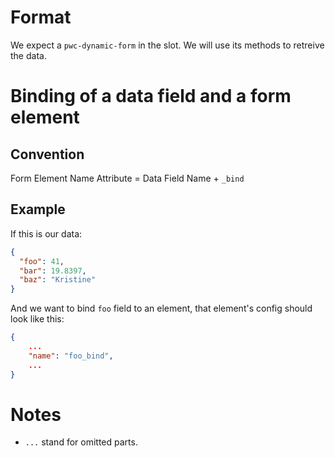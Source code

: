 # Format

We expect a `pwc-dynamic-form` in the slot. We will use its methods to retreive the data.

# Binding of a data field and a form element

## Convention

Form Element Name Attribute = Data Field Name + `_bind`

## Example

If this is our data:

```json
{
  "foo": 41,
  "bar": 19.8397,
  "baz": "Kristine"
}
```

And we want to bind `foo` field to an element, that element's config should look like this:

```json
{
    ...
    "name": "foo_bind",
    ...
}
```

# Notes

- `...` stand for omitted parts.

